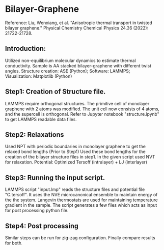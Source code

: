 # Bilayer-Graphene

Reference: Liu, Wenxiang, et al. "Anisotropic thermal transport in twisted bilayer graphene." Physical Chemistry Chemical Physics 24.36 (2022): 21722-21728.


## Introduction:
Utilized non-equilibrium molecular dynamics to estimate thermal conductivity.
Sample is AA stacked bilayer-graphene with different twist angles.
Structure creation: ASE (Python);
Software: LAMMPS;  
Visualization: Matplotlib (Python) 

## Step1: Creation of Structure file.
LAMMPS require orthogonal structures. 
The primitive cell of monolayer graphene with 2 atoms was modified. 
The unit cell now consists of 4 atoms, and the supercell is orthogonal. 
Refer to Jupyter notebook "structure.ipynb" to get LAMMPS readable data files.

## Step2: Relaxations  
Used NPT with periodic boundaries in monolayer graphene to get the relaxed bond lengths (Prior to Step1)
Used these bond lengths for the creation of the bilayer structure files in step1.
In the given script used  NVT for relaxation.
Potential: Optimized Tersoff (intralayer) + LJ (interlayer)

## Step3: Running the input script.
LAMMPS script "input.lmp" reads the structure files and potential file "C.tersoff".
It uses the NVE microcanonical ensemble to maintain energy of the the system.
Langevin thermostats are used for maintaining temperature gradient in the sample.
The script generates a few files which acts as input for post processing python file. 

## Step4: Post processing
Similar steps can be run for zig-zag configuration. 
Finally compare results for both.
